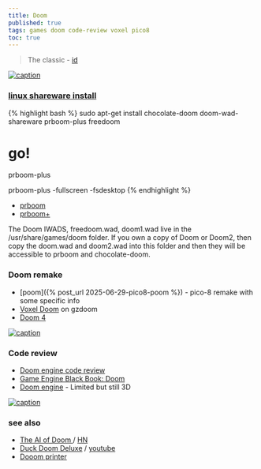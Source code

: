```yaml
---
title: Doom
published: true
tags: games doom code-review voxel pico8
toc: true
---
```

> The classic - [id](https://www.idsoftware.com/en)

[![caption](https://img.youtube.com/vi/K0nlO87evhY/0.jpg)](https://www.youtube.com/watch?v=K0nlO87evhY)

### [linux shareware install](http://securitronlinux.com/installing-and-playing-the-classic-pc-doom-game-on-linuxubuntu/)

{% highlight bash %}
sudo apt-get install chocolate-doom doom-wad-shareware prboom-plus freedoom

# go!
prboom-plus

prboom-plus -fullscreen -fsdesktop
{% endhighlight %}

- [prboom](http://prboom.sourceforge.net/about.html#history)
- [prboom+](http://prboom-plus.sourceforge.net/)

The Doom IWADS, freedoom.wad, doom1.wad live in the /usr/share/games/doom folder. If you own a copy of Doom or Doom2, then copy the doom.wad and doom2.wad into this folder and then they will be accessible to prboom and chocolate-doom.

### Doom remake
- [poom]({% post_url 2025-06-29-pico8-poom %}) - pico-8 remake with some specific info
- [Voxel Doom](https://www.youtube.com/watch?v=M-aVt77epQ4) on gzdoom
- [Doom 4](https://archive.org/details/doom_remake_4_download)

[ ![caption](https://www.lexaloffle.com/media/51368/sub1_poom.gif) ](https://www.lexaloffle.com/bbs/?tid=45572)

### Code review
- [Doom engine code review](https://fabiensanglard.net/doomIphone/doomClassicRenderer.php)
- [Game Engine Black Book: Doom](https://news.ycombinator.com/item?id=33829832)
- [Doom engine](https://www.youtube.com/watch?v=ZYGJQqhMN1U) - Limited but still 3D

[![caption](https://fabiensanglard.net/fd_proxy/doomIphone/E1M1YouAreHere.jpg)](https://fabiensanglard.net/doomIphone/doomClassicRenderer.php)

### see also
- [The AI of Doom ](https://www.gamedeveloper.com/blogs/the-ai-of-doom-1993) / [HN](https://news.ycombinator.com/item?id=31252391)
- [Duck Doom Deluxe](http://noproblo.dayjo.org/DDD/) / [youtube](https://www.youtube.com/watch?v=aHmeI0vzPpE)
- [Dooom printer](https://www.youtube.com/watch?v=pG8RAbWs1yo)
